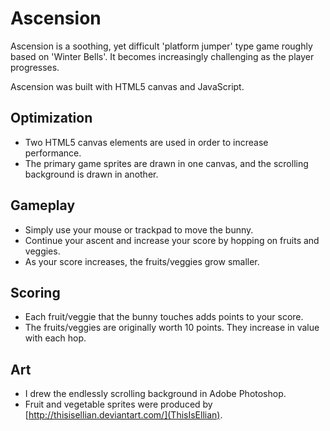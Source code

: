 # Ascension #

Ascension is a soothing, yet difficult 'platform jumper' type game roughly based on 'Winter Bells'. 
It becomes increasingly challenging as the player progresses.

Ascension was built with HTML5 canvas and JavaScript.

## Optimization ##

* Two HTML5 canvas elements are used in order to increase performance. 
* The primary game sprites are drawn in one canvas, and the scrolling background is drawn in another.

## Gameplay ##

* Simply use your mouse or trackpad to move the bunny. 
* Continue your ascent and increase your score by hopping on fruits and veggies. 
* As your score increases, the fruits/veggies grow smaller.

## Scoring ##

* Each fruit/veggie that the bunny touches adds points to your score.
* The fruits/veggies are originally worth 10 points. They increase in value with each hop.

## Art ##

* I drew the endlessly scrolling background in Adobe Photoshop.
* Fruit and vegetable sprites were produced by [http://thisisellian.deviantart.com/](ThisIsEllian).
